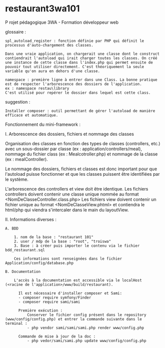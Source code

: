 # restaurant3wa101
P rojet pédagogique 3WA - Formation développeur web

glossaire :

    spl_autoload_register : fonction définie par PHP qui définit le processus d'auto-chargement des classes.

    Dans une vraie application, on chargerait une classe dont le construct contiendrait l'autoload qui irait charger toutes les classes. On créé une instance de cette classe dans l'index.php qui permet ensuite de pouvoir tout utiliser directement. C'est théoriquement la seule variable qu'on aura en dehors d'une classe.

    namespace : première ligne à entrer dans une Class. La bonne pratique est de respecter l'arborescence des dossiers de l'application.
    ex : namespace restau\library
    C'est utilisé pour repérer le dossier dans lequel est cette class.



suggestion :

    Installer composer : outil permettant de gérer l'autoload de manière efficace et automatique.


Fonctionnement du mini-framework :

I. Arborescence des dossiers, fichiers et nommage des classes

  Organisation des classes en fonction des types de classes (controllers, etc.) avec un sous-dossier par classe (ex : application/controllers/meal), nommage du fichier class (ex : Mealcotroller.php) et nommage de la classe (ex : mealController).

  Le nommage des dossiers, fichiers et classes est donc important pour que l'autoload puisse fonctionner et que les classes puissent être identifiées par le système.

  L'arborescence des controllers et view doit être identique. 
  Les fichiers controllers doivent contenir une classe unique nommée au format <NomDeClasseController.class.php>
  Les fichiers view doivent contenir un fichier unique au format <NomDeClasseView.phtml> et contiendra le html/php qui viendra s'intercaler dans le main du layoutView.


II. Informations diverses :

	A. BDD

		1. nom de la base : "restaurant 101"
		2. user / mdp de la base : "root", "troiswa"
		3. Base : à créer puis importer le contenu via le fichier bdd_restaurant.sql

		Ces informations sont renseignées dans le fichier Application/config/database.php

	B. Documentation

		L'accès à la documentation est accessible via le localHost (<racine de l'application>/www/build/restaurant).

		  Il est nécessaire d'installer composer et Sami:
		  - composer require symfony/Finder
		  - composer require sami/sami

		  Première exécution :
			  Conserver le fichier config présent dans le repository (www/config/config.php) et entrer la commande suivante dans le terminal :
			  - php vendor sami/sami/sami.php render www/config.php

		  Commande de mise à jour de la doc :
			  - php vedor/sami/sami.php update www/config/config.php
